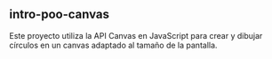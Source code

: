 ## intro-poo-canvas
Este proyecto utiliza la API Canvas en JavaScript para crear y dibujar círculos en un canvas adaptado al tamaño de la pantalla.
